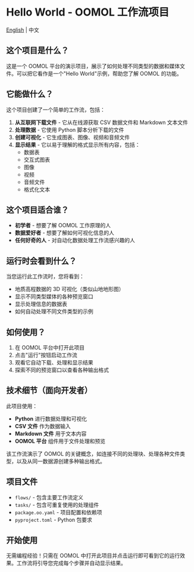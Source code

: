# Hello World - OOMOL 工作流项目

[English](./README.md) | 中文

## 这个项目是什么？

这是一个 OOMOL 平台的演示项目，展示了如何处理不同类型的数据和媒体文件。可以把它看作是一个"Hello World"示例，帮助您了解 OOMOL 的功能。

## 它能做什么？

这个项目创建了一个简单的工作流，包括：

1. **从互联网下载文件** - 它从在线源获取 CSV 数据文件和 Markdown 文本文件
2. **处理数据** - 它使用 Python 脚本分析下载的文件
3. **创建可视化** - 它生成图表、图像、视频和音频文件
4. **显示结果** - 它以易于理解的格式显示所有内容，包括：
   - 数据表
   - 交互式图表
   - 图像
   - 视频
   - 音频文件
   - 格式化文本

## 这个项目适合谁？

- **初学者** - 想要了解 OOMOL 工作原理的人
- **数据爱好者** - 想要了解如何可视化信息的人
- **任何好奇的人** - 对自动化数据处理工作流感兴趣的人

## 运行时会看到什么？

当您运行此工作流时，您将看到：
- 地质高程数据的 3D 可视化（类似山地地形图）
- 显示不同类型媒体的各种预览窗口
- 显示处理信息的数据表
- 如何自动处理不同文件类型的示例

## 如何使用？

1. 在 OOMOL 平台中打开此项目
2. 点击"运行"按钮启动工作流
3. 观看它自动下载、处理和显示结果
4. 探索不同的预览窗口以查看各种输出格式

## 技术细节（面向开发者）

此项目使用：
- **Python** 进行数据处理和可视化
- **CSV 文件** 作为数据输入
- **Markdown 文件** 用于文本内容
- **OOMOL 平台** 组件用于文件处理和预览

该工作流演示了 OOMOL 的关键概念，如连接不同的处理块、处理各种文件类型，以及从同一数据源创建多种输出格式。

## 项目文件

- `flows/` - 包含主要工作流定义
- `tasks/` - 包含可重复使用的处理组件
- `package.oo.yaml` - 项目配置和依赖项
- `pyproject.toml` - Python 包要求

## 开始使用

无需编程经验！只需在 OOMOL 中打开此项目并点击运行即可看到它的运行效果。工作流将引导您完成每个步骤并自动显示结果。